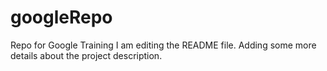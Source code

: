 # googleRepo
Repo for Google Training
I am editing the README file. Adding some more details about the project description.
